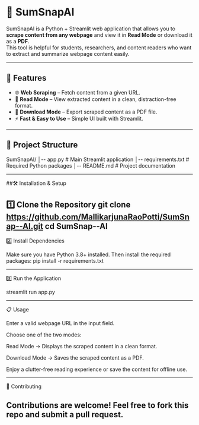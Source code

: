 # 📄 SumSnapAI

SumSnapAI is a Python + Streamlit web application that allows you to **scrape content from any webpage** and view it in **Read Mode** or download it as a **PDF**.  
This tool is helpful for students, researchers, and content readers who want to extract and summarize webpage content easily.

---

## 🚀 Features
- 🌐 **Web Scraping** – Fetch content from a given URL.
- 📖 **Read Mode** – View extracted content in a clean, distraction-free format.
- 📄 **Download Mode** – Export scraped content as a PDF file.
- ⚡ **Fast & Easy to Use** – Simple UI built with Streamlit.

---

## 📂 Project Structure

SumSnapAI/
│-- app.py              # Main Streamlit application
│-- requirements.txt    # Required Python packages
│-- README.md           # Project documentation

---
##🛠️ Installation & Setup

1️⃣ Clone the Repository
git clone https://github.com/MallikarjunaRaoPotti/SumSnap--AI.git
cd SumSnap--AI
---

2️⃣ Install Dependencies

Make sure you have Python 3.8+ installed.
Then install the required packages:
pip install -r requirements.txt

---

3️⃣ Run the Application

streamlit run app.py

---

📋 Usage

Enter a valid webpage URL in the input field.

Choose one of the two modes:

Read Mode → Displays the scraped content in a clean format.

Download Mode → Saves the scraped content as a PDF.

Enjoy a clutter-free reading experience or save the content for offline use.

---

🤝 Contributing

Contributions are welcome!
Feel free to fork this repo and submit a pull request.
---
